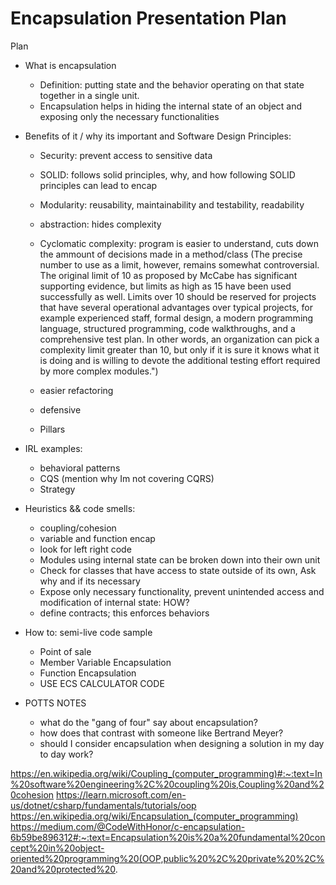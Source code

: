 # Encapsulation Presentation Plan

Plan
- What is encapsulation
	- Definition: putting state and the behavior operating on that state together in a single unit.
	- Encapsulation helps in hiding the internal state of an object and exposing only the 
	  necessary functionalities
- Benefits of it / why its important and Software Design Principles:
	- Security: prevent access to sensitive data
	- SOLID: follows solid principles, why, and how following SOLID principles can lead to encap
	- Modularity: reusability, maintainability and testability, readability
	- abstraction: hides complexity
	- Cyclomatic complexity: program is easier to understand, cuts down the ammount of
		decisions made in a method/class (The precise number to use as a limit, however,
 remains somewhat controversial. The original limit of 10 as proposed by McCabe has significant
 supporting evidence, but limits as high as 15 have been used successfully as well. Limits over
 10 should be reserved for projects that have several operational advantages over typical projects,
 for example experienced staff, formal design, a modern programming language, structured programming,
 code walkthroughs, and a comprehensive test plan.
 In other words, an organization can pick a complexity limit greater than 10, but only if it is sure
 it knows what it is doing and is willing to devote the additional testing effort required by more
 complex modules.")

	- easier refactoring
	- defensive
	- Pillars
- IRL examples:
	- behavioral patterns
	- CQS (mention why Im not covering CQRS)
	- Strategy
- Heuristics && code smells: 
	- coupling/cohesion
	- variable and function encap
	- look for left right code
	- Modules using internal state can be broken down into their own unit
	- Check for classes that have access to state outside of its own, Ask why and if its necessary
  	- Expose only necessary functionality, 
		prevent unintended access and modification of internal state: HOW?
	- define contracts; this enforces behaviors
- How to: semi-live code sample
	- Point of sale
	- Member Variable Encapsulation
	- Function Encapsulation
	- USE ECS CALCULATOR CODE


- POTTS NOTES
	- what do the "gang of four" say about encapsulation?
	- how does that contrast with someone like Bertrand Meyer?
	- should I consider encapsulation when designing a solution in my day to day work?

https://en.wikipedia.org/wiki/Coupling_(computer_programming)#:~:text=In%20software%20engineering%2C%20coupling%20is,Coupling%20and%20cohesion
https://learn.microsoft.com/en-us/dotnet/csharp/fundamentals/tutorials/oop
https://en.wikipedia.org/wiki/Encapsulation_(computer_programming)
https://medium.com/@CodeWithHonor/c-encapsulation-6b59be896312#:~:text=Encapsulation%20is%20a%20fundamental%20concept%20in%20object-oriented%20programming%20(OOP,public%20%2C%20private%20%2C%20and%20protected%20.
